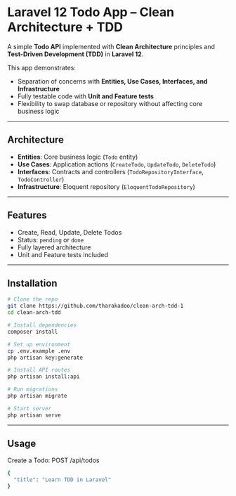 # Laravel 12 Todo App – Clean Architecture + TDD

A simple **Todo API** implemented with **Clean Architecture** principles and **Test-Driven Development (TDD)** in **Laravel 12**.

This app demonstrates:

- Separation of concerns with **Entities, Use Cases, Interfaces, and Infrastructure**
- Fully testable code with **Unit and Feature tests**
- Flexibility to swap database or repository without affecting core business logic

---

## Architecture

- **Entities**: Core business logic (`Todo` entity)
- **Use Cases**: Application actions (`CreateTodo`, `UpdateTodo`, `DeleteTodo`)
- **Interfaces**: Contracts and controllers (`TodoRepositoryInterface`, `TodoController`)
- **Infrastructure**: Eloquent repository (`EloquentTodoRepository`)

---

## Features

- Create, Read, Update, Delete Todos
- Status: `pending` or `done`
- Fully layered architecture
- Unit and Feature tests included

---

## Installation

```bash
# Clone the repo
git clone https://github.com/tharakadoo/clean-arch-tdd-1
cd clean-arch-tdd

# Install dependencies
composer install

# Set up environment
cp .env.example .env
php artisan key:generate

# Install API routes
php artisan install:api

# Run migrations
php artisan migrate

# Start server
php artisan serve
 ```
---

## Usage
Create a Todo: POST /api/todos
```bash
{
  "title": "Learn TDD in Laravel"
}
```
